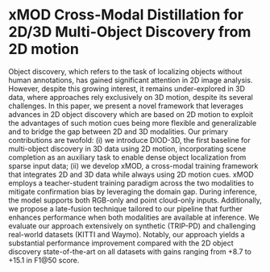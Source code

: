 # xMOD Cross-Modal Distillation for 2D/3D Multi-Object Discovery from 2D motion
Object discovery, which refers to the task of localizing objects without human annotations, has gained significant attention in 2D image analysis. However, despite this growing interest, it remains under-explored in 3D data, where approaches rely exclusively on 3D motion, despite its several challenges. In this paper, we present a novel framework that leverages advances in 2D object discovery which are based on 2D motion to exploit the advantages of such motion cues being more flexible and generalizable and to bridge the gap between 2D and 3D modalities.
Our primary contributions are twofold: (i) we introduce DIOD-3D, the first baseline for multi-object discovery in 3D data using 2D motion, incorporating scene completion as an auxiliary task to enable dense object localization from sparse input data; (ii) we develop xMOD, a cross-modal training framework that integrates 2D and 3D data while always using 2D motion cues. xMOD employs a teacher-student training paradigm across the two modalities to mitigate confirmation bias by leveraging the domain gap. During inference, the model supports both RGB-only and point cloud-only inputs. Additionally, we propose a late-fusion technique tailored to our pipeline that further enhances performance when both modalities are available at inference.
We evaluate our approach extensively on synthetic (TRIP-PD) and challenging real-world datasets (KITTI and Waymo). Notably, our approach yields a substantial performance improvement compared with the 2D object discovery state-of-the-art on all datasets with gains ranging from +8.7 to +15.1 in F1@50 score. 
